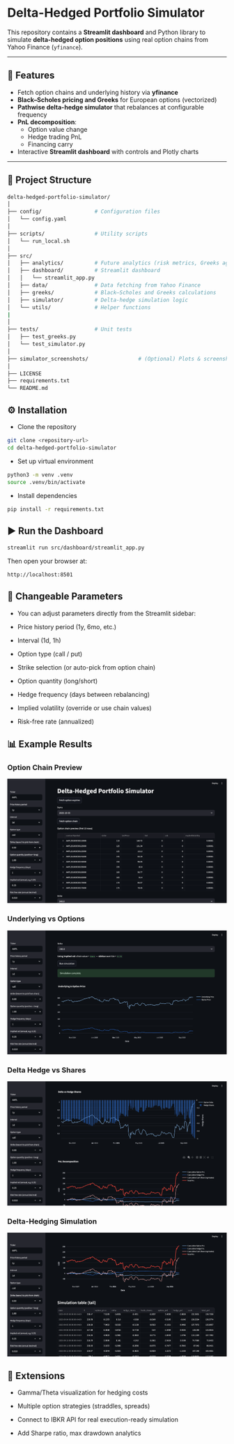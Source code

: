 # Delta-Hedged Portfolio Simulator

This repository contains a **Streamlit dashboard** and Python library to simulate **delta-hedged option positions** using real option chains from Yahoo Finance (`yfinance`).

---

## 📌 Features

- Fetch option chains and underlying history via **yfinance**
- **Black–Scholes pricing and Greeks** for European options (vectorized)
- **Pathwise delta-hedge simulator** that rebalances at configurable frequency
- **PnL decomposition**:
  - Option value change
  - Hedge trading PnL
  - Financing carry
- Interactive **Streamlit dashboard** with controls and Plotly charts

---

## 📂 Project Structure

```bash
delta-hedged-portfolio-simulator/
│
├── config/                 # Configuration files
│   └── config.yaml
│
├── scripts/                # Utility scripts
│   └── run_local.sh
│
├── src/
│   ├── analytics/          # Future analytics (risk metrics, Greeks aggregation)
│   ├── dashboard/          # Streamlit dashboard
│   │   └── streamlit_app.py
│   ├── data/               # Data fetching from Yahoo Finance
│   ├── greeks/             # Black–Scholes and Greeks calculations
│   ├── simulator/          # Delta-hedge simulation logic
│   └── utils/              # Helper functions
|   
│
├── tests/                  # Unit tests
│   ├── test_greeks.py
│   └── test_simulator.py
│
├── simulator_screenshots/                # (Optional) Plots & screenshots saved here
│
├── LICENSE
├── requirements.txt
└── README.md
```

## ⚙️ Installation
- Clone the repository
```bash
git clone <repository-url>
cd delta-hedged-portfolio-simulator
```
- Set up virtual environment
```bash
python3 -m venv .venv
source .venv/bin/activate
```

- Install dependencies
```bash
pip install -r requirements.txt
```

## ▶️ Run the Dashboard
```bash
streamlit run src/dashboard/streamlit_app.py
```

Then open your browser at:
```bash
http://localhost:8501
```
## 🔧 Changeable Parameters

- You can adjust parameters directly from the Streamlit sidebar:

- Price history period (1y, 6mo, etc.)

- Interval (1d, 1h)

- Option type (call / put)

- Strike selection (or auto-pick from option chain)

- Option quantity (long/short)

- Hedge frequency (days between rebalancing)

- Implied volatility (override or use chain values)

- Risk-free rate (annualized)

## 📊 Example Results

### Option Chain Preview
![Option Chain Preview](simulator_screenshots/option_chain_preview.png)

### Underlying vs Options
![Underlying vs Options](simulator_screenshots/underlying_vs_options.png)

### Delta Hedge vs Shares
![Delta Hedge vs Shares](simulator_screenshots/delta_hedge.png)

### Delta-Hedging Simulation
![Delta-Hedging Simulation](simulator_screenshots/delta_hedge_simulation.png)

## 🔮 Extensions

- Gamma/Theta visualization for hedging costs

- Multiple option strategies (straddles, spreads)

- Connect to IBKR API for real execution-ready simulation

- Add Sharpe ratio, max drawdown analytics


